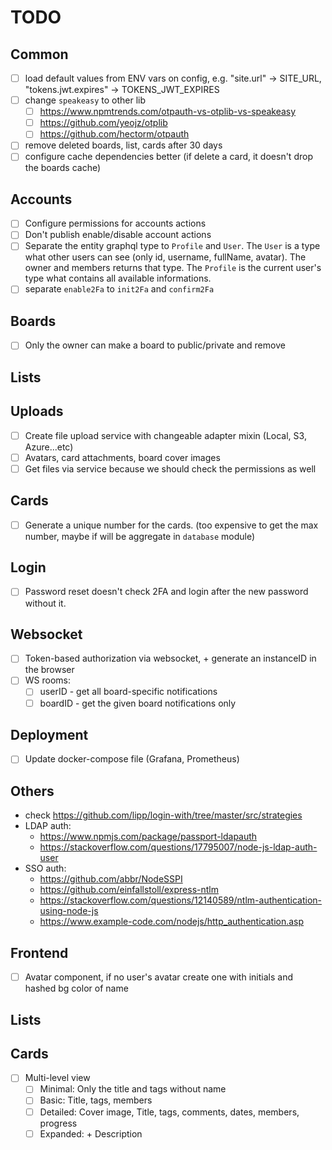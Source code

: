 # TODO

## Common 
- [ ] load default values from ENV vars on config, e.g. "site.url" -> SITE_URL, "tokens.jwt.expires" -> TOKENS_JWT_EXPIRES
- [ ] change `speakeasy` to other lib
  - [ ] https://www.npmtrends.com/otpauth-vs-otplib-vs-speakeasy
  - [ ] https://github.com/yeojz/otplib
  - [ ] https://github.com/hectorm/otpauth
- [ ] remove deleted boards, list, cards after 30 days
- [ ] configure cache dependencies better (if delete a card, it doesn't drop the boards cache)

## Accounts
- [ ] Configure permissions for accounts actions
- [ ] Don't publish enable/disable account actions
- [ ] Separate the entity graphql type to `Profile` and `User`. The `User` is a type what other users can see (only id, username, fullName, avatar). The owner and members returns that type. The `Profile` is the current user's type what contains all available informations.
- [ ] separate `enable2Fa` to `init2Fa` and `confirm2Fa`

## Boards
- [ ] Only the owner can make a board to public/private and remove

## Lists

## Uploads
- [ ] Create file upload service with changeable adapter mixin (Local, S3, Azure...etc)
- [ ] Avatars, card attachments, board cover images
- [ ] Get files via service because we should check the permissions as well

## Cards
- [ ] Generate a unique number for the cards. (too expensive to get the max number, maybe if will be aggregate in `database` module)

## Login
- [ ] Password reset doesn't check 2FA and login after the new password without it.

## Websocket
- [ ] Token-based authorization via websocket, + generate an instanceID in the browser
- [ ] WS rooms:
  - [ ] userID - get all board-specific notifications
  - [ ] boardID - get the given board notifications only

## Deployment
- [ ] Update docker-compose file (Grafana, Prometheus)

## Others
- check https://github.com/lipp/login-with/tree/master/src/strategies
- LDAP auth: 
    - https://www.npmjs.com/package/passport-ldapauth
    - https://stackoverflow.com/questions/17795007/node-js-ldap-auth-user
- SSO auth:
    - https://github.com/abbr/NodeSSPI
    - https://github.com/einfallstoll/express-ntlm
    - https://stackoverflow.com/questions/12140589/ntlm-authentication-using-node-js
    - https://www.example-code.com/nodejs/http_authentication.asp


## Frontend
- [ ] Avatar component, if no user's avatar create one with initials and hashed bg color of name

## Lists

## Cards
- [ ] Multi-level view
  - [ ] Minimal: Only the title and tags without name
  - [ ] Basic: Title, tags, members
  - [ ] Detailed: Cover image, Title, tags, comments, dates, members, progress
  - [ ] Expanded: + Description
